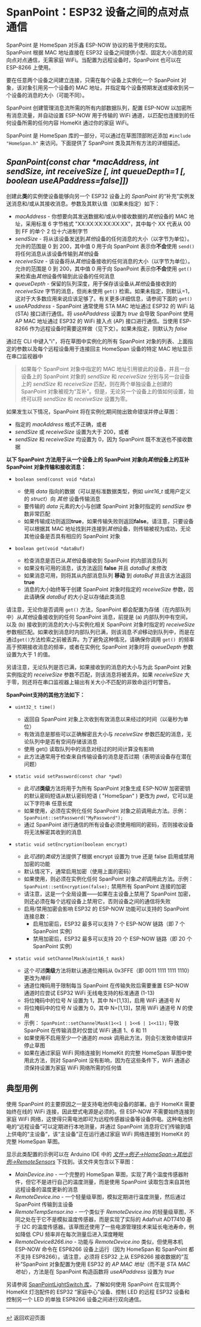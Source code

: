 <!--  原文时间：2024.3.8，翻译时间：2024.5.6，校对时间：2024.7.12  -->

# SpanPoint：ESP32 设备之间的点对点通信

SpanPoint 是 HomeSpan 对乐鑫 ESP-NOW 协议的易于使用的实现。SpanPoint 根据 MAC 地址直接在 ESP32 设备之间提供小型、固定大小消息的双向点对点通信，无需家庭 WiFi。当配置为远程设备时，SpanPoint 也可以在 ESP-8266 上使用。

要在任意两个设备之间建立连接，只需在每个设备上实例化一个 SpanPoint 对象，该对象引用另一个设备的 MAC 地址，并指定每个设备预期发送或接收到另一个设备的消息的大小（可能不同）。

SpanPoint 创建管理消息流所需的所有内部数据队列，配置 ESP-NOW 以加密所有消息流量，并自动设置 ESP-NOW 用于传输的 WiFi 通道，以匹配也连接到的任何设备所需的任何内容 HomeKit 通过你的家庭 WiFi。

SpanPoint 是 HomeSpan 库的一部分，可以通过在草图顶部附近添加 `#include "HomeSpan.h"` 来访问。下面提供了 SpanPoint 类及其所有方法的详细描述。

## *SpanPoint(const char \*macAddress, int sendSize, int receiveSize [, int queueDepth=1 [, boolean useAPaddress=false]])*

创建此**类**的实例使设备能够向另一个 ESP32 设备上的 *SpanPoint* 的“补充”实例发送消息和/或从其接收消息。参数及其默认值（如果未指定）如下：

   * *macAddress* - 你想要向其发送数据和/或从中接收数据的*其他*设备的 MAC 地址，采用标准 6 字节格式 "XX:XX:XX:XX:XX:XX"，其中每个 XX 代表从 00 到 FF 的单个 2 位十六进制字节
   * *sendSize* - 将从该设备发送到*其他*设备的任何消息的大小（以字节为单位）。允许的范围是 0 到 200，其中值 0 用于向 SpanPoint 表示你**不会**使用 `send()` 将任何消息从该设备传输到*其他*设备
   * *receiveSize* - 该设备将从*其他*设备接收的任何消息的大小（以字节为单位）。允许的范围是 0 到 200，其中值 0 用于向 SpanPoint 表示你**不会**使用 `get()` 来检索由*其他*设备传输到此设备的任何消息
   * *queueDepth* - 保留的队列深度，用于保存该设备从*其他*设备接收到的 *receiveSize* 字节的消息，但尚未使用 `get()` 检索。如果未指定，则默认=1，这对于大多数应用来说应该足够了。有关更多详细信息，请参阅下面的 `get()`
   * *useAPaddress* - SpanPoint 通常使用 STA MAC 地址通过 ESP32 的 WiFi 站 (STA) 接口进行通信。将 *useAPaddress* 设置为 *true* 会导致 SpanPoint 使用 AP MAC 地址通过 ESP32 的 WiFi 接入点 (AP) 接口进行通信。当使用 ESP-8266 作为远程设备时需要这样做（见下文）。如果未指定，则默认为 *false*

通过在 CLI 中键入"i"，将在草图中实例化的所有 SpanPoint 对象的列表、上面指定的参数以及每个远程设备用于连接回主 HomeSpan 设备的特定 MAC 地址显示在串口监视器中

> 如果每个 SpanPoint 对象中指定的 MAC 地址引用彼此的设备，并且一台设备上的 SpanPoint 对象的 *sendSize* 和 *receiveSize* 分别与另一台设备上的 *sendSize* 和 *receiveSize* 匹配，则在两个单独设备上创建的 SpanPoint 对象被视为“互补”。但是，无论另一个设备上的值如何设置，始终可以将 *sendSize* 和 *receiveSize* 设置为零。

如果发生以下情况，SpanPoint 将在实例化期间抛出致命错误并停止草图：
   * 指定的 *macAddress* 格式不正确，或者
   * *sendSize* 或 *receiveSize* 设置为大于 200，或者
   * *sendSize* 和 *receiveSize* 均设置为 0，因为 SpanPoint 既不发送也不接收数据
   
**以下 SpanPoint 方法用于从一个设备上的 SpanPoint 对象向*其他*设备上的互补 SpanPoint 对象传输和接收消息：**

* `boolean send(const void *data)`

   * 使用 *data* 指向的数据（可以是标准数据类型，例如 *uint16_t* 或用户定义的 *struct*）向 *其他* 设备传输消息
   * 要传输的 *data* 元素的大小与创建 SpanPoint 对象时指定的 *sendSize* 参数非常匹配
   * 如果传输成功则返回**true**，如果传输失败则返回**false**。请注意，只要设备可以根据其 MAC 地址找到并连接到*其他*设备，则传输被视为成功，无论其他设备是否具有相应的 SpanPoint 对象
  
* `boolean get(void *dataBuf)`

   * 检查消息是否已从*其他*设备接收到 SpanPoint 的内部消息队列
   * 如果没有可用的消息，该方法返回 **false** 并且 *dataBuf* 未修改
   * 如果消息可用，则将其从内部消息队列 **移动** 到 *dataBuf* 并且该方法返回 **true**
   * 消息的大小始终等于创建 SpanPoint 对象时指定的 *receiveSize* 参数，因此请确保 *dataBuf* 的大小足以存储此类消息

请注意，无论你是否调用 `get()` 方法，SpanPoint 都会配置为存储（在内部队列中）从*其他*设备接收到的任何 SpanPoint 消息，前提是 (a) 内部队列中有空间，以及 (b) 接收到的消息的大小与实例化相关 SpanPoint 对象时指定的 *receiveSize* 参数相匹配。如果收到消息时内部队列已满，则该消息*不会*移动到队列中，而是在通过`get()`方法检索之前被丢弃。为了避免这种情况，请确保你调用 `get() `的频率高于预期接收消息的频率，或者在实例化 SpanPoint 对象时将 *queueDepth* 参数设置为大于 1 的值。

另请注意，无论队列是否已满，如果接收到的消息的大小与为此 SpanPoint 对象实例指定的 *receiveSize* 参数不匹配，则该消息将被丢弃。如果 *receiveSize* 大于零，则还将在串口监视器上输出有关大小不匹配的非致命运行时警告。

**SpanPoint支持的其他方法如下：**

* `uint32_t time()`

   * 返回自 SpanPoint 对象上次收到有效消息以来经过的时间（以毫秒为单位）
   * 有效消息是那些可以正确解密且大小与 *receiveSize* 参数匹配的消息，无论队列中是否有空间存储该消息
   * 使用 get() 读取队列中的消息对经过的时间计算没有影响
   * 此方法通常用于检查来自传输设备的消息是否过期（表明该设备存在潜在问题）

* `static void setPassword(const char *pwd)`

   * 此*可选***类级**方法将用于为所有 SpanPoint 对象生成 ESP-NOW 加密密钥的默认密码短语从默认密码短语 ( "HomeSpan" ) 更改为 *pwd*，它可以是以下字符串 任意长度
   * 如果使用，必须在实例化任何 SpanPoint 对象之前调用此方法。示例： `SpanPoint::setPassword("MyPassword");`
   * 通过 SpanPoint 进行通信的所有设备必须使用相同的密码，否则接收设备将无法解密其收到的消息


* `static void setEncryption(boolean encrypt)`

  * 此*可选*的*类级*方法提供了根据 encrypt 设置为 true 还是 false 启用或禁用加密的功能
  * 默认情况下，通常启用加密（使用上面的密码）
  * 如果使用，则必须在实例化任何 SpanPoint 对象*之前*调用此方法。示例：`SpanPoint::setEncryption(false);` 禁用所有 SpanPoint 连接的加密
  * 请注意，这是一个全局设置——如果在主设备上禁用了 SpanPoint 加密，则还必须在每个远程设备上禁用它，否则设备之间的通信将失败
  * 启用/禁用加密会影响 ESP32 的 ESP-NOW 功能可以支持的 SpanPoint 连接总数：
    * 启用加密后，ESP32 最多可以支持 7 个 ESP-NOW 链路（即 7 个 SpanPoint 实例）
    * 禁用加密后，ESP32 最多可以支持 20 个 ESP-NOW 链路（即 20 个 SpanPoint 实例）


* `static void setChannelMask(uint16_t mask)`

   * 这个*可选***类级**方法将默认通道位掩码从 0x3FFE（即 0011 1111 1111 1110）更改为*掩码*
   * 通道位掩码用于限制每当 SpanPoint 在传输失败后需要重置 ESP-NOW 通道时应尝试 ESP32 WiFi 无线电支持的标准通道 (1-13)
   * 将位掩码中的位号 *N* 设置为 1，其中 N=[1,13]，启用 WiFi 通道号 *N*
   * 将位掩码中的位号 *N* 设置为 0，其中 N=[1,13]，禁用 WiFi 通道号 *N* 的使用
   * 示例： `SpanPoint::setChannelMask(1<<1 | 1<<6 | 1<<11);` 导致 SpanPoint 在传输消息时仅尝试 WiFi 通道 1、6 和 11
   * 如果使用不启用至少一个通道的 *mask* 调用此方法，则会引发致命错误并停止草图
   * 如果在通过家庭 WiFi 网络连接到 HomeKit 的完整 HomeSpan 草图中使用此方法，则对 SpanPoint 没有影响，因为在这些条件下，WiFi 通道必须保持设置为家庭 WiFi 网络所需的任何值

## 典型用例

使用 SpanPoint 的主要原因之一是支持电池供电设备的部署。由于 HomeKit 需要始终在线的 WiFi 连接，因此壁式电源是必须的。但 ESP-NOW 不需要始终连接到家庭 WiFi 网络，这使得只需电池即可为远程传感器设备等设备供电。这种电池供电的“远程设备”可以定期进行本地测量，并通过 SpanPoint 消息将它们传输到墙上供电的“主设备”，该“主设备”正在运行通过家庭 WiFi 网络连接到 HomeKit 的完整 HomeSpan 草图。

显示此类配置的示例可以在 Arduino IDE 中的 [*文件→例子→HomeSpan→其他示例→RemoteSensors*](../examples/Other%20Examples/RemoteSensors) 下找到。该文件夹包含以下草图：

* *MainDevice.ino* - 一个完整的 HomeSpan 草图，实现了两个温度传感器附件，但它不是进行自己的温度测量，而是使用 SpanPoint 读取包含来自其他远程设备的温度更新的消息
* *RemoteDevice.ino* - 一个轻量级草图，模拟定期进行温度测量，然后通过 SpanPoint 传输到主设备
* *RemoteTempSensor.ino* - 一个类似于 *RemoteDevice.ino* 的轻量级草图，不同之处在于它不是模拟温度传感器，而是实现了实际的 Adafruit ADT7410 基于 I2C 的温度传感器。该草图还使用了一些电源管理技术来延长电池寿命，例如降低 CPU 频率并在每次测量后进入深度睡眠
* *RemoteDevice8266.ino* - 功能与 *RemoteDevice.ino* 类似，但使用本机 ESP-NOW 命令在 ESP8266 设备上运行（因为 HomeSpan 和 SpanPoint 都不支持 ESP8266）。请注意，必须将 ESP32 上从 ESP8266 接收数据的“互补”SpanPoint 对象配置为使用 ESP32 的 *AP MAC 地址*（而不是 *STA MAC 地址*），方法是在 SpanPoint 构造函数将 *useAPaddress* 设置为 *true* 

另请参阅 [SpanPointLightSwitch 库](https://github.com/abackup/SpanPointLightSwitch-Chinese)，了解如何使用 SpanPoint 在实现两个 HomeKit 灯泡配件的 ESP32 “家庭中心”设备、控制 LED 的远程 ESP32 设备和控制另一个 LED 的单独 ESP8266 设备之间进行双向通信。

---

[↩️](../README.md#resources) 返回欢迎页面
